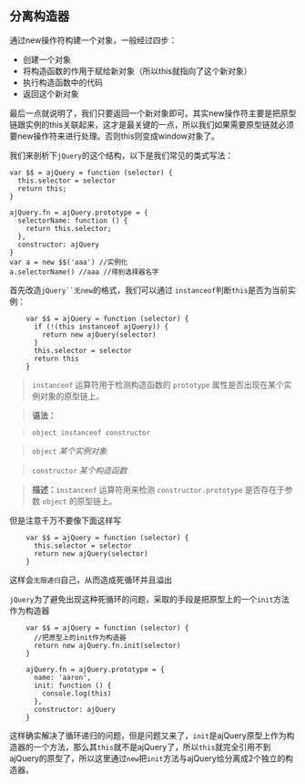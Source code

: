 ## 分离构造器

通过new操作符构建一个对象，一般经过四步：

* 创建一个对象
* 将构造函数的作用于赋给新对象（所以this就指向了这个新对象）
* 执行构造函数中的代码
* 返回这个新对象

最后一点就说明了，我们只要返回一个新对象即可。其实new操作符主要是把原型链跟实例的this关联起来，这才是最关键的一点，所以我们如果需要原型链就必须要new操作符来进行处理。否则this则变成window对象了。

我们来剖析下`jQuery`的这个结构，以下是我们常见的类式写法：
```
var $$ = ajQuery = function (selector) {
  this.selector = selector
  return this;
}

ajQuery.fn = ajQuery.prototype = {
  selectorName: function () {
    return this.selector;
  },
  constructor: ajQuery
}
var a = new $$('aaa') //实例化
a.selectorName() //aaa //得到选择器名字
```

首先改造`jQuery``无new`的格式，我们可以通过 `instanceof`判断`this`是否为当前实例：
```
    var $$ = ajQuery = function (selector) {
      if (!(this instanceof ajQuery)) {
        return new ajQuery(selector)
      }
      this.selector = selector
      return this
    }
```

> `instanceof` 运算符用于检测构造函数的 `prototype` 属性是否出现在某个实例对象的原型链上。

> **语法：**

> ```
> object instanceof constructor
> ```

> `object` *某个实例对象*

> `constructor` *某个构造函数*

> **描述：**`instanceof` 运算符用来检测 `constructor.prototype` 是否存在于参数 `object` 的原型链上。

但是注意千万不要像下面这样写
```
    var $$ = ajQuery = function (selector) {
      this.selector = selector
      return new ajQuery(selector)
    }
```
这样会`无限递归`自己，从而造成死循环并且溢出

`jQuery`为了避免出现这种死循环的问题，采取的手段是把原型上的一个`init`方法作为构造器

```
    var $$ = ajQuery = function (selector) {
      //把原型上的init作为构造器
      return new ajQuery.fn.init(selector)
    }

    ajQuery.fn = ajQuery.prototype = {
      name: 'aaron',
      init: function () {
        console.log(this)
      },
      constructor: ajQuery
    }
```

这样确实解决了循环递归的问题，但是问题又来了，`init`是ajQuery原型上作为构造器的一个方法，那么其`this`就不是ajQuery了，所以`this`就完全引用不到ajQuery的原型了，所以这里通过`new`把`init`方法与ajQuery给分离成2个独立的构造器。

